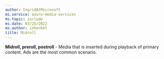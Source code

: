 ```yaml
---
author: IngridAtMicrosoft
ms.service: azure-media-services
ms.topic: include
ms.date: 03/25/2022
ms.author: inhenkel
title: Midroll
---
```


**Midroll, preroll, postroll** - Media that is inserted during playback of primary content. Ads are the most common scenario.
